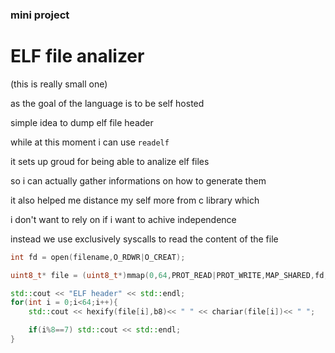 ### mini project
# ELF file analizer
(this is really small one)

as the goal of the language is to be self hosted

simple idea to dump elf file header

while at this moment i can use ```readelf```

it sets up groud for being able to analize elf files

so i can actually gather informations on how to generate them

it also helped me distance my self more from c library which

i don't want to rely on if i want to achive independence

instead we use exclusively syscalls to read the content of the file

```cpp
int fd = open(filename,O_RDWR|O_CREAT);

uint8_t* file = (uint8_t*)mmap(0,64,PROT_READ|PROT_WRITE,MAP_SHARED,fd,0);

std::cout << "ELF header" << std::endl;
for(int i = 0;i<64;i++){
    std::cout << hexify(file[i],b8)<< " " << chariar(file[i])<< " ";

    if(i%8==7) std::cout << std::endl;
}
```